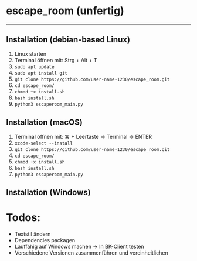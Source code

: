 # escape_room (unfertig)
***
## Installation (debian-based Linux)

1. Linux starten
2. Terminal öffnen mit: Strg + Alt + T
3. `sudo apt update`
4. `sudo apt install git`
5. `git clone https://github.com/user-name-1230/escape_room.git`
6. `cd escape_room/`
7. `chmod +x install.sh`
8. `bash install.sh`
9. `python3 escaperoom_main.py`

## Installation (macOS)

1. Terminal öffnen mit: ⌘ + Leertaste -> Terminal -> ENTER
2. `xcode-select --install`
3. `git clone https://github.com/user-name-1230/escape_room.git`
4. `cd escape_room/`
5. `chmod +x install.sh`
6. `bash install.sh`
7. `python3 escaperoom_main.py`

## Installation (Windows)




# Todos:
- Textstil ändern
- Dependencies packagen
- Lauffähig auf Windows machen -> In BK-Client testen
- Verschiedene Versionen zusammenführen und vereinheitlichen
